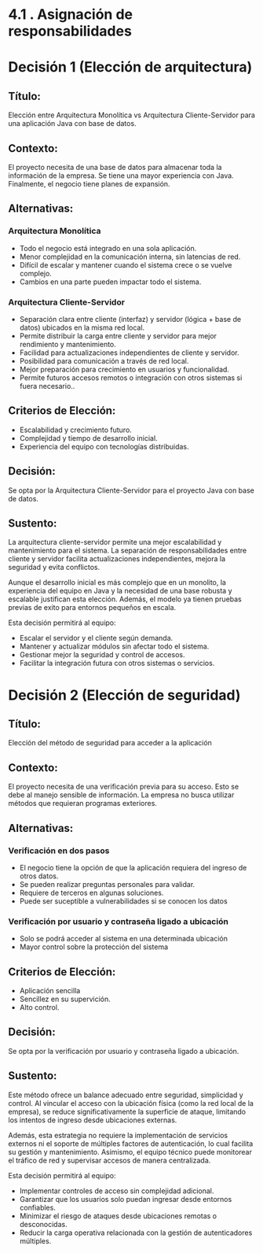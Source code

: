 # 4.1 . Asignación de responsabilidades

# Decisión 1 (Elección de arquitectura)

## Título:  
Elección entre Arquitectura Monolítica vs Arquitectura Cliente-Servidor para una aplicación Java con base de datos.

## Contexto:  
El proyecto necesita de una base de datos para almacenar toda la información de la empresa. Se tiene una mayor experiencia con Java. Finalmente, el negocio tiene planes de expansión.

## Alternativas:

### Arquitectura Monolítica  
- Todo el negocio está integrado en una sola aplicación.  
- Menor complejidad en la comunicación interna, sin latencias de red.  
- Difícil de escalar y mantener cuando el sistema crece o se vuelve complejo.  
- Cambios en una parte pueden impactar todo el sistema.  

### Arquitectura Cliente-Servidor  
- Separación clara entre cliente (interfaz) y servidor (lógica + base de datos) ubicados en la misma red local.  
- Permite distribuir la carga entre cliente y servidor para mejor rendimiento y mantenimiento.  
- Facilidad para actualizaciones independientes de cliente y servidor.  
- Posibilidad para comunicación a través de red local.
- Mejor preparación para crecimiento en usuarios y funcionalidad.  
- Permite futuros accesos remotos o integración con otros sistemas si fuera necesario..

## Criterios de Elección:  
- Escalabilidad y crecimiento futuro.  
- Complejidad y tiempo de desarrollo inicial.  
- Experiencia del equipo con tecnologías distribuidas.  

## Decisión:  
Se opta por la Arquitectura Cliente-Servidor para el proyecto Java con base de datos.

## Sustento:  
La arquitectura cliente-servidor permite una mejor escalabilidad y mantenimiento para el sistema. La separación de responsabilidades entre cliente y servidor facilita actualizaciones independientes, mejora la seguridad y evita conflictos.

Aunque el desarrollo inicial es más complejo que en un monolito, la experiencia del equipo en Java y la necesidad de una base robusta y escalable justifican esta elección. Además, el modelo ya tienen pruebas previas de exito para entornos pequeños en escala.

Esta decisión permitirá al equipo:  
- Escalar el servidor y el cliente según demanda.  
- Mantener y actualizar módulos sin afectar todo el sistema.  
- Gestionar mejor la seguridad y control de accesos.  
- Facilitar la integración futura con otros sistemas o servicios.

# Decisión 2 (Elección de seguridad)

## Título:  
Elección del método de seguridad para acceder a la aplicación

## Contexto:  
El proyecto necesita de una verificación previa para su acceso. Esto se debe al manejo sensible de información. La empresa no busca utilizar métodos que requieran programas exteriores.

## Alternativas:

### Verificación en dos pasos
- El negocio tiene la opción de que la aplicación requiera del ingreso de otros datos.
- Se pueden realizar preguntas personales para validar.
- Requiere de terceros en algunas soluciones.
- Puede ser suceptible a vulnerabilidades si se conocen los datos

### Verificación por usuario y contraseña ligado a ubicación
- Solo se podrá acceder al sistema en una determinada ubicación
- Mayor control sobre la protección del sistema

## Criterios de Elección:  
- Aplicación sencilla
- Sencillez en su supervición.
- Alto control.

## Decisión:  
Se opta por la verificación por usuario y contraseña ligado a ubicación.

## Sustento:  

Este método ofrece un balance adecuado entre seguridad, simplicidad y control. Al vincular el acceso con la ubicación física (como la red local de la empresa), se reduce significativamente la superficie de ataque, limitando los intentos de ingreso desde ubicaciones externas.

Además, esta estrategia no requiere la implementación de servicios externos ni el soporte de múltiples factores de autenticación, lo cual facilita su gestión y mantenimiento. Asimismo, el equipo técnico puede monitorear el tráfico de red y supervisar accesos de manera centralizada.

Esta decisión permitirá al equipo:
- Implementar controles de acceso sin complejidad adicional.  
- Garantizar que los usuarios solo puedan ingresar desde entornos confiables.  
- Minimizar el riesgo de ataques desde ubicaciones remotas o desconocidas.  
- Reducir la carga operativa relacionada con la gestión de autenticadores múltiples.
